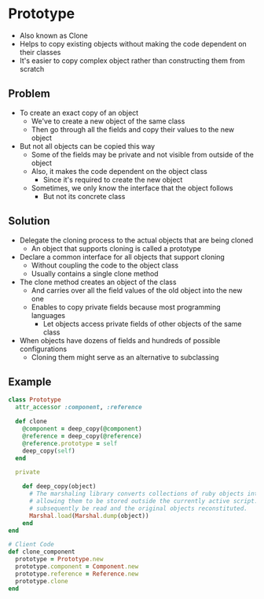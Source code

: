 # Prototype

-   Also known as Clone
-   Helps to copy existing objects without making the code dependent on their classes
-   It's easier to copy complex object rather than constructing them from scratch

## Problem

-   To create an exact copy of an object
    -   We've to create a new object of the same class
    -   Then go through all the fields and copy their values to the new object
-   But not all objects can be copied this way
    -   Some of the fields may be private and not visible from outside of the object
    -   Also, it makes the code dependent on the object class
        -   Since it's required to create the new object
    -   Sometimes, we only know the interface that the object follows
        -   But not its concrete class

## Solution

-   Delegate the cloning process to the actual objects that are being cloned
    -   An object that supports cloning is called a prototype
-   Declare a common interface for all objects that support cloning
    -   Without coupling the code to the object class
    -   Usually contains a single clone method
-   The clone method creates an object of the class
    -   And carries over all the field values of the old object into the new one
    -   Enables to copy private fields because most programming languages
        -   Let objects access private fields of other objects of the same class
-   When objects have dozens of fields and hundreds of possible configurations
    -   Cloning them might serve as an alternative to subclassing

## Example

```rb
class Prototype
  attr_accessor :component, :reference

  def clone
    @component = deep_copy(@component)
    @reference = deep_copy(@reference)
    @reference.prototype = self
    deep_copy(self)
  end

  private

    def deep_copy(object)
      # The marshaling library converts collections of ruby objects into a byte stream
      # allowing them to be stored outside the currently active script. This data may
      # subsequently be read and the original objects reconstituted.
      Marshal.load(Marshal.dump(object))
    end
end

# Client Code
def clone_component
  prototype = Prototype.new
  prototype.component = Component.new
  prototype.reference = Reference.new
  prototype.clone
end
```
